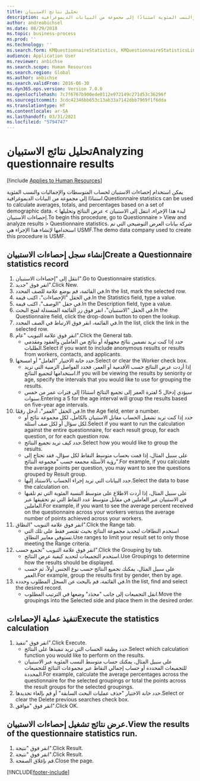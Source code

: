 ```yaml
---
title: تحليل نتائج الاستبيان
description: يمكن استخدام إحصاءات الاستبيان لحساب المتوسطات والإجماليات والنسب المئوية استنادًا إلى مجموعة من البيانات الديموغرافية.
author: andreabichsel
ms.date: 08/29/2018
ms.topic: business-process
ms.prod: ''
ms.technology: ''
ms.search.form: KMQuestionnaireStatistics, KMQuestionnaireStatisticsLine, HcmLearningWorkspace
audience: Application User
ms.reviewer: anbichse
ms.search.scope: Human Resources
ms.search.region: Global
ms.author: anbichse
ms.search.validFrom: 2016-06-30
ms.dyn365.ops.version: Version 7.0.0
ms.openlocfilehash: 7c7f6767b900ede0112e972149c271d53c36296f
ms.sourcegitcommit: 3cdc42346bb653c13ab33a7142dbb7969f1f6dda
ms.translationtype: HT
ms.contentlocale: ar-SA
ms.lasthandoff: 03/31/2021
ms.locfileid: "5794747"
---
```

# <a name="analyzing-questionnaire-results"></a><span data-ttu-id="15239-103">تحليل نتائج الاستبيان</span><span class="sxs-lookup"><span data-stu-id="15239-103">Analyzing questionnaire results</span></span>

[!include [Applies to Human Resources](../includes/applies-to-hr.md)]



<span data-ttu-id="15239-104">يمكن استخدام إحصاءات الاستبيان لحساب المتوسطات والإجماليات والنسب المئوية استنادًا إلى مجموعة من البيانات الديموغرافية.</span><span class="sxs-lookup"><span data-stu-id="15239-104">Questionnaire statistics can be used to calculate averages, totals, and percentages based on a set of demographic data.</span></span> <span data-ttu-id="15239-105">لبدء هذا الإجراء، انتقل إلى الاستبيان > عرض النتائج وتحليلها‬ > إحصاءات الاستبيان‬.</span><span class="sxs-lookup"><span data-stu-id="15239-105">To begin this procedure, go to Questionnaire > View and analyze results > Questionnaire statistics.</span></span> <span data-ttu-id="15239-106">شركة بيانات العرض التوضيحي التي تم استخدامها لإنشاء هذا الإجراء هي USMF.</span><span class="sxs-lookup"><span data-stu-id="15239-106">The demo data company used to create this procedure is USMF.</span></span>


## <a name="create-a-questionnaire-statistics-record"></a><span data-ttu-id="15239-107">إنشاء سجل إحصاءات الاستبيان‬</span><span class="sxs-lookup"><span data-stu-id="15239-107">Create a Questionnaire statistics record</span></span>
1. <span data-ttu-id="15239-108">انتقل إلى "إحصاءات الاستبيان".</span><span class="sxs-lookup"><span data-stu-id="15239-108">Go to Questionnaire statistics.</span></span>
2. <span data-ttu-id="15239-109">انقر فوق "جديد".</span><span class="sxs-lookup"><span data-stu-id="15239-109">Click New.</span></span>
3. <span data-ttu-id="15239-110">في القائمة، قم بوضع علامة للصف المحدد.</span><span class="sxs-lookup"><span data-stu-id="15239-110">In the list, mark the selected row.</span></span>
4. <span data-ttu-id="15239-111">في الحقل "الإحصاءات‬"، اكتب قيمة.</span><span class="sxs-lookup"><span data-stu-id="15239-111">In the Statistics field, type a value.</span></span>
5. <span data-ttu-id="15239-112">في حقل "الوصف"، اكتب قيمة.</span><span class="sxs-lookup"><span data-stu-id="15239-112">In the Description field, type a value.</span></span>
6. <span data-ttu-id="15239-113">في الحقل "الاستبيان"، انقر فوق زر القائمة المنسدلة لفتح البحث.</span><span class="sxs-lookup"><span data-stu-id="15239-113">In the Questionnaire field, click the drop-down button to open the lookup.</span></span>
7. <span data-ttu-id="15239-114">في القائمة، انقر فوق الارتباط في الصف المحدد.</span><span class="sxs-lookup"><span data-stu-id="15239-114">In the list, click the link in the selected row.</span></span>
8. <span data-ttu-id="15239-115">انقر فوق علامة التبويب "عام".</span><span class="sxs-lookup"><span data-stu-id="15239-115">Click the General tab.</span></span>
    * <span data-ttu-id="15239-116">حدد إذا كنت تريد تضمين نتائج مجهولة أو نتائج من العاملين والعقود ومقدمي الطلبات.</span><span class="sxs-lookup"><span data-stu-id="15239-116">Select if you want to include anonymous results or results from workers, contacts, and applicants.</span></span>  
9. <span data-ttu-id="15239-117">حدد خانة الاختيار "العامل" أو امسحها.</span><span class="sxs-lookup"><span data-stu-id="15239-117">Select or clear the Worker check box.</span></span>
    * <span data-ttu-id="15239-118">إذا أردت عرض النتائج حسب الأقدمية أو العمر، فحدد الفواصل الزمنية التي تريد استخدامها لتجميع النتائج.</span><span class="sxs-lookup"><span data-stu-id="15239-118">If you will be viewing the results by seniority or age, specify the intervals that you would like to use for grouping the results.</span></span>  
    * <span data-ttu-id="15239-119">سيؤدي إدخال 5 لفترة العمر إلى تجميع النتائج استنادًا إلى فترات عمر من خمس سنوات.</span><span class="sxs-lookup"><span data-stu-id="15239-119">Entering a 5 for the age interval will group the results based on five-year age intervals.</span></span>  
10. <span data-ttu-id="15239-120">في الحقل "العمر"، أدخل رقمًا.</span><span class="sxs-lookup"><span data-stu-id="15239-120">In the Age field, enter a number.</span></span>
    * <span data-ttu-id="15239-121">حدد إذا كنت تريد تشغيل الحساب مقابل الاستبيان بالكامل، لكل مجموعة نتائج أو لكل سؤال أو لكل صف أسئلة.</span><span class="sxs-lookup"><span data-stu-id="15239-121">Select if you want to run the calculation against the entire questionnaire, for each result group, for each question, or for each question row.</span></span>  
    * <span data-ttu-id="15239-122">حدد كيف تريد تجميع النتائج.</span><span class="sxs-lookup"><span data-stu-id="15239-122">Select how you would like to group the results.</span></span>  
    * <span data-ttu-id="15239-123">على سبيل المثال، إذا قمت بحساب متوسط النقاط لكل سؤال، فقد تحتاج إلى رؤية الأسئلة مجمعة حسب "مجموعة النتائج".</span><span class="sxs-lookup"><span data-stu-id="15239-123">For example, if you calculate the average points per question, you may want to see the questions grouped by Result group.</span></span>  
    * <span data-ttu-id="15239-124">حدد البيانات التي تريد إجراء الحساب بالاستناد إليها.</span><span class="sxs-lookup"><span data-stu-id="15239-124">Select the data to base the calculation on.</span></span>  
    * <span data-ttu-id="15239-125">على سبيل المثال، إذا أردت الاطلاع على متوسط ‏‫النسبة المئوية‬ التي تم تلقيها في الاستبيان عبر العاملين في مقابل متوسط عدد النقاط التي تم تحقيقها عبر العاملين.</span><span class="sxs-lookup"><span data-stu-id="15239-125">For example, if you want to see the average percent received on the questionnaire across your workers versus the average number of points achieved across your workers.</span></span>  
11. <span data-ttu-id="15239-126">انقر فوق علامة التبويب "النطاق".</span><span class="sxs-lookup"><span data-stu-id="15239-126">Click the Range tab.</span></span>
    * <span data-ttu-id="15239-127">استخدم النطاقات لتحديد مجموعة النتائج بحيث تقتصر فقط على تلك التي تستوفي معايير النطاق.</span><span class="sxs-lookup"><span data-stu-id="15239-127">Use ranges to limit your result set to only those meeting the Range criteria.</span></span>  
12. <span data-ttu-id="15239-128">انقر فوق علامة التبويب "تجميع حسب‬".</span><span class="sxs-lookup"><span data-stu-id="15239-128">Click the Grouping by tab.</span></span>
    * <span data-ttu-id="15239-129">استخدم التجميعات لتحديد كيفية عرض النتائج.</span><span class="sxs-lookup"><span data-stu-id="15239-129">Use Groupings to determine how the results should be displayed.</span></span>  
    * <span data-ttu-id="15239-130">على سبيل المثال، يمكنك تجميع النتائج حسب نوع الجنس أولاً، ثم حسب العمر.</span><span class="sxs-lookup"><span data-stu-id="15239-130">For example, group the results first by gender, then by age.</span></span>  
13. <span data-ttu-id="15239-131">في القائمة، قم بالبحث عن السجل المطلوب وحدده.</span><span class="sxs-lookup"><span data-stu-id="15239-131">In the list, find and select the desired record.</span></span>
    * <span data-ttu-id="15239-132">انقل التجميعات إلى جانب "محدَد‬" وضعها في الترتيب المطلوب.</span><span class="sxs-lookup"><span data-stu-id="15239-132">Move the groupings into the Selected side and place them in the desired order.</span></span>  

## <a name="execute-the-statistics-calculation"></a><span data-ttu-id="15239-133">تنفيذ عملية الإحصاءات</span><span class="sxs-lookup"><span data-stu-id="15239-133">Execute the statistics calculation</span></span>
1. <span data-ttu-id="15239-134">انقر فوق "تنفيذ".</span><span class="sxs-lookup"><span data-stu-id="15239-134">Click Execute.</span></span>
    * <span data-ttu-id="15239-135">حدد وظيفة الحساب التي تريد تنفيذها على النتائج.</span><span class="sxs-lookup"><span data-stu-id="15239-135">Select which calculation function you would like to perform on the results.</span></span>  
    * <span data-ttu-id="15239-136">على سبيل المثال، يمكنك حساب متوسط النسب المئوية عبر الاستبيان للتجميعات المحددة أو حساب إجمالي النقاط عبر مجموعات النتائج للتجميعات المحددة.</span><span class="sxs-lookup"><span data-stu-id="15239-136">For example, calculate the average percentages across the questionnaire for the selected groupings or total the points across the result groups for the selected groupings.</span></span>  
2. <span data-ttu-id="15239-137">حدد خانة الاختيار "حذف عمليات البحث السابقة‬" أو قم بإلغاء تحديدها.</span><span class="sxs-lookup"><span data-stu-id="15239-137">Select or clear the Delete previous searches check box.</span></span>
3. <span data-ttu-id="15239-138">انقر فوق "موافق".</span><span class="sxs-lookup"><span data-stu-id="15239-138">Click OK.</span></span>

## <a name="view-the-results-of-the-questionnaire-statistics-run"></a><span data-ttu-id="15239-139">عرض نتائج تشغيل إحصاءات الاستبيان.</span><span class="sxs-lookup"><span data-stu-id="15239-139">View the results of the questionnaire statistics run.</span></span>
1. <span data-ttu-id="15239-140">انقر فوق "نتيجة".</span><span class="sxs-lookup"><span data-stu-id="15239-140">Click Result.</span></span>
2. <span data-ttu-id="15239-141">انقر فوق "نتيجة".</span><span class="sxs-lookup"><span data-stu-id="15239-141">Click Result.</span></span>
3. <span data-ttu-id="15239-142">قم بإغلاق الصفحة.</span><span class="sxs-lookup"><span data-stu-id="15239-142">Close the page.</span></span>



[!INCLUDE[footer-include](../includes/footer-banner.md)]